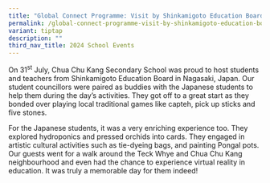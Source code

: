 ```yaml
---
title: "Global Connect Programme: Visit by Shinkamigoto Education Board"
permalink: /global-connect-programme-visit-by-shinkamigoto-education-board/
variant: tiptap
description: ""
third_nav_title: 2024 School Events
---
```

<p>On 31<sup>st</sup> July, Chua Chu Kang Secondary School was proud to host
students and teachers from Shinkamigoto Education Board in Nagasaki, Japan.
Our student councillors were paired as buddies with the Japanese students
to help them during the day’s activities. They got off to a great start
as they bonded over playing local traditional games like capteh, pick up
sticks and five stones.</p>
<p>For the Japanese students, it was a very enriching experience too. They
explored hydroponics and pressed orchids into cards. They engaged in artistic
cultural activities such as tie-dyeing bags, and painting Pongal pots.
Our guests went for a walk around the Teck Whye and Chua Chu Kang neighbourhood
and even had the chance to experience virtual reality in education. It
was truly a memorable day for them indeed!</p>